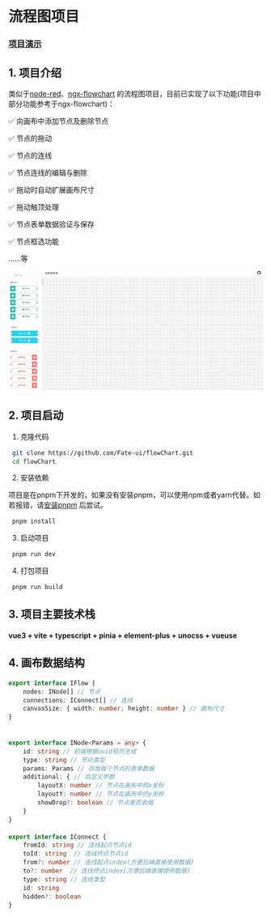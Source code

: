# 流程图项目

### [项目演示](https://fate-ui.github.io/flowChart/)

## 1. 项目介绍

类似于[node-red](https://github.com/node-red/node-red)、[ngx-flowchart](https://github.com/thingsboard/ngx-flowchart)
的流程图项目，目前已实现了以下功能(项目中部分功能参考于ngx-flowchart)：

✅ 向画布中添加节点及删除节点

✅ 节点的拖动

✅ 节点的连线

✅ 节点连线的编辑与删除

✅ 拖动时自动扩展画布尺寸

✅ 拖动触顶处理

✅ 节点表单数据验证与保存

✅ 节点框选功能

......等

![项目图片](public/demo.gif)

## 2. 项目启动

1. 克隆代码

```bash
 git clone https://github.com/Fate-ui/flowChart.git
 cd flowChart
```

2. 安装依赖

项目是在pnpm下开发的，如果没有安装pnpm，可以使用npm或者yarn代替。如若报错，请[安装pnpm](https://www.pnpm.cn/installation)
后尝试。

```bash
 pnpm install
```

3. 启动项目

```bash
 pnpm run dev
```

4. 打包项目

```bash
 pnpm run build
```

## 3. 项目主要技术栈

#### vue3 + vite + typescript + pinia + element-plus + unocss + vueuse

## 4. 画布数据结构

```ts
export interface IFlow {
    nodes: INode[] // 节点
    connections: IConnect[] // 连线
    canvasSize: { width: number; height: number } // 画布尺寸
}


export interface INode<Params = any> {
    id: string // 前端根据uuid规则生成
    type: string // 节点类型
    params: Params // 存放每个节点的表单数据
    additional: { // 自定义参数
        layoutX: number // 节点在画布中的x坐标
        layoutY: number // 节点在画布中的y坐标
        showDrop?: boolean // 节点是否收缩
    }
}

export interface IConnect {
    fromId: string // 连线起点节点id
    toId: string  // 连线终点节点id
    from?: number // 连线起点index(方便后端直接使用数据)
    to?: number  // 连线终点index(方便后端直接使用数据)
    type: string // 连线类型
    id: string
    hidden?: boolean
}

```
